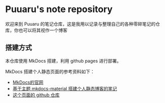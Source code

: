 
# Puuaru's note repository

欢迎来到 Puuaru 的笔记仓库，这是我用以记录与整理自己的各种零碎笔记的仓库，你也可以将其视作一个博客

## 搭建方式

本仓库使用 MkDocs 搭建，利用 github pages 进行部署。

MkDocs 搭建个人静态页面的参考资料如下：

* [MkDocs的官网](https://www.mkdocs.org)
* [基于主题 mkdocs-material 搭建个人静态博客的笔记](https://cyent.github.io/markdown-with-mkdocs-material/)
* [这个页面的 github 仓库](https://github.com/Puuaru/note-repository/tree/main)
